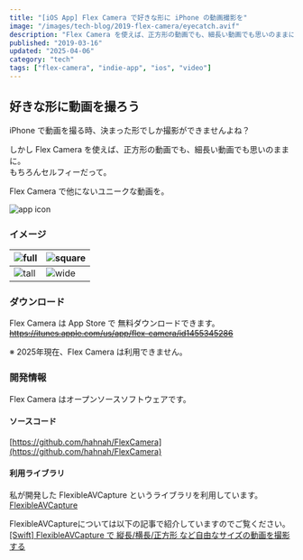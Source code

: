 ```yaml
---
title: "[iOS App] Flex Camera で好きな形に iPhone の動画撮影を"
image: "/images/tech-blog/2019-flex-camera/eyecatch.avif"
description: "Flex Camera を使えば、正方形の動画でも、細長い動画でも思いのままに"
published: "2019-03-16"
updated: "2025-04-06"
category: "tech"
tags: ["flex-camera", "indie-app", "ios", "video"]
---
```


## 好きな形に動画を撮ろう

iPhone で動画を撮る時、決まった形でしか撮影ができませんよね？

しかし Flex Camera を使えば、正方形の動画でも、細長い動画でも思いのままに。  
もちろんセルフィーだって。

Flex Camera で他にないユニークな動画を。

![app icon](/images/tech-blog/2019-flex-camera/app-icon.avif)

### イメージ

| ![full](/images/tech-blog/2019-flex-camera/full.avif) | ![square](/images/tech-blog/2019-flex-camera/square.avif) |
| ----------------------------------------------------- | --------------------------------------------------------- |
| ![tall](/images/tech-blog/2019-flex-camera/tall.avif) | ![wide](/images/tech-blog/2019-flex-camera/wide.avif)     |

### ダウンロード

Flex Camera は App Store で 無料ダウンロードできます。  
~~https://itunes.apple.com/us/app/flex-camera/id1455345286~~

※ 2025年現在、Flex Camera は利用できません。

### 開発情報

Flex Camera はオープンソースソフトウェアです。

#### ソースコード

[https://github.com/hahnah/FlexCamera](https://github.com/hahnah/FlexCamera)

#### 利用ライブラリ

私が開発した FlexibleAVCapture というライブラリを利用しています。  
[FlexibleAVCapture](https://cocoapods.org/pods/FlexibleAVCapture)

FlexibleAVCaptureについては以下の記事で紹介していますのでご覧ください。  
[\[Swift\] FlexibleAVCapture で 縦長/横長/正方形 など自由なサイズの動画を撮影する](https://hahnah.github.io/swift-flexible-av-capture/)
